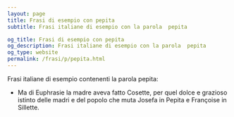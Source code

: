 ```yaml
---
layout: page
title: Frasi di esempio con pepita 
subtitle: Frasi italiane di esempio con la parola  pepita

og_title: Frasi di esempio con pepita 
og_description: Frasi italiane di esempio con la parola  pepita
og_type: website
permalink: /frasi/p/pepita.html
---
```


Frasi italiane di esempio contenenti la parola pepita:


- Ma di Euphrasie la madre aveva fatto Cosette, per quel dolce e grazioso istinto delle madri e del popolo che muta Josefa in Pepita e Françoise in Sillette.
